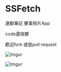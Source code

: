 SSFetch
=======

運動筆記 賽事照片App

code還很髒

歡迎fork 或發pull request



![Imgur](http://i.imgur.com/JthMAkY.png)

![Imgur](http://i.imgur.com/9TRa43P.png)
